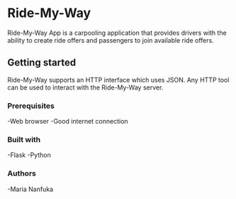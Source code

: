 # Ride-My-Way
Ride-My-Way App is a carpooling application that provides drivers with the ability to create ride offers and passengers to join available ride offers.
## Getting started
Ride-My-Way supports an HTTP interface which uses JSON. Any HTTP tool can be used to interact with the Ride-My-Way server.
### Prerequisites
-Web browser 
-Good internet connection
### Built with
-Flask -Python
### Authors
-Maria Nanfuka

